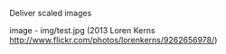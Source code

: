 Deliver scaled images

image - img/test.jpg (2013 Loren Kerns http://www.flickr.com/photos/lorenkerns/9262656978/)